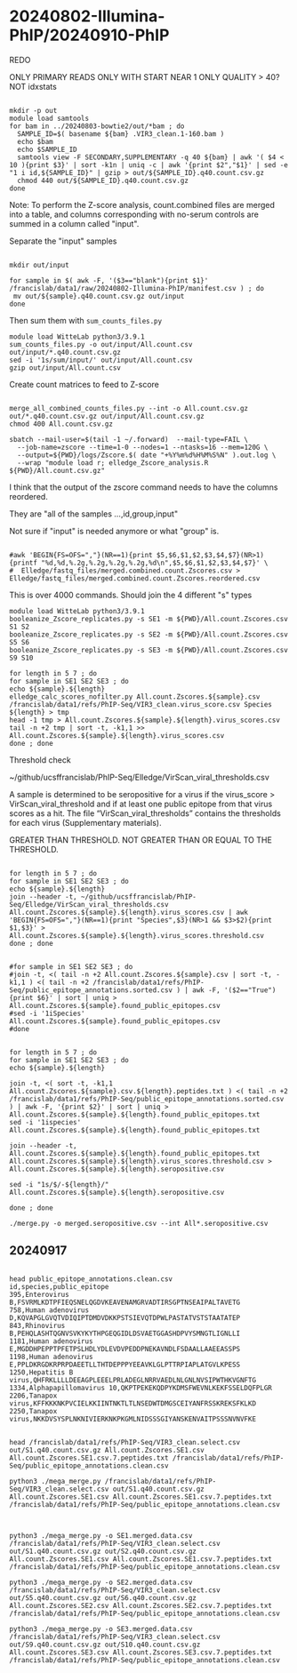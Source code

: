 
#	20240802-Illumina-PhIP/20240910-PhIP


REDO

ONLY PRIMARY READS
ONLY WITH START NEAR 1
ONLY QUALITY > 40?
NOT idxstats



```

mkdir -p out
module load samtools
for bam in ../20240803-bowtie2/out/*bam ; do
  SAMPLE_ID=$( basename ${bam} .VIR3_clean.1-160.bam )
  echo $bam
  echo $SAMPLE_ID
  samtools view -F SECONDARY,SUPPLEMENTARY -q 40 ${bam} | awk '( $4 < 10 ){print $3}' | sort -k1n | uniq -c | awk '{print $2","$1}' | sed -e "1 i id,${SAMPLE_ID}" | gzip > out/${SAMPLE_ID}.q40.count.csv.gz
  chmod 440 out/${SAMPLE_ID}.q40.count.csv.gz
done

```

Note: To perform the Z-score analysis, count.combined files are merged into a table, and columns corresponding with no-serum controls are summed in a column called "input".

Separate the "input" samples

```

mkdir out/input

for sample in $( awk -F, '($3=="blank"){print $1}' /francislab/data1/raw/20240802-Illumina-PhIP/manifest.csv ) ; do
 mv out/${sample}.q40.count.csv.gz out/input
done

```

Then sum them with `sum_counts_files.py`

```
module load WitteLab python3/3.9.1
sum_counts_files.py -o out/input/All.count.csv out/input/*.q40.count.csv.gz
sed -i '1s/sum/input/' out/input/All.count.csv
gzip out/input/All.count.csv

```

Create count matrices to feed to Z-score

```

merge_all_combined_counts_files.py --int -o All.count.csv.gz out/*.q40.count.csv.gz out/input/All.count.csv.gz
chmod 400 All.count.csv.gz

```


```
sbatch --mail-user=$(tail -1 ~/.forward)  --mail-type=FAIL \
  --job-name=zscore --time=1-0 --nodes=1 --ntasks=16 --mem=120G \
  --output=${PWD}/logs/Zscore.$( date "+%Y%m%d%H%M%S%N" ).out.log \
  --wrap "module load r; elledge_Zscore_analysis.R ${PWD}/All.count.csv.gz"

```





I think that the output of the zscore command needs to have the columns reordered.

They are "all of the samples ...,id,group,input"

Not sure if "input" is needed anymore or what "group" is.


```

#awk 'BEGIN{FS=OFS=","}(NR==1){print $5,$6,$1,$2,$3,$4,$7}(NR>1){printf "%d,%d,%.2g,%.2g,%.2g,%.2g,%d\n",$5,$6,$1,$2,$3,$4,$7}' \
#  Elledge/fastq_files/merged.combined.count.Zscores.csv > Elledge/fastq_files/merged.combined.count.Zscores.reordered.csv

```





This is over 4000 commands. Should join the 4 different "s" types

```
module load WitteLab python3/3.9.1
booleanize_Zscore_replicates.py -s SE1 -m ${PWD}/All.count.Zscores.csv S1 S2
booleanize_Zscore_replicates.py -s SE2 -m ${PWD}/All.count.Zscores.csv S5 S6
booleanize_Zscore_replicates.py -s SE3 -m ${PWD}/All.count.Zscores.csv S9 S10

```





```
for length in 5 7 ; do
for sample in SE1 SE2 SE3 ; do
echo ${sample}.${length}
elledge_calc_scores_nofilter.py All.count.Zscores.${sample}.csv /francislab/data1/refs/PhIP-Seq/VIR3_clean.virus_score.csv Species ${length} > tmp
head -1 tmp > All.count.Zscores.${sample}.${length}.virus_scores.csv
tail -n +2 tmp | sort -t, -k1,1 >> All.count.Zscores.${sample}.${length}.virus_scores.csv
done ; done

```







Threshold check


~/github/ucsffrancislab/PhIP-Seq/Elledge/VirScan_viral_thresholds.csv 


A sample is determined to be seropositive for a virus if the virus_score > VirScan_viral_threshold and if at least one public epitope from that virus scores as a hit. The file “VirScan_viral_thresholds” contains the thresholds for each virus (Supplementary materials).


GREATER THAN THRESHOLD. NOT GREATER THAN OR EQUAL TO THE THRESHOLD.




```

for length in 5 7 ; do
for sample in SE1 SE2 SE3 ; do
echo ${sample}.${length}
join --header -t, ~/github/ucsffrancislab/PhIP-Seq/Elledge/VirScan_viral_thresholds.csv All.count.Zscores.${sample}.${length}.virus_scores.csv | awk 'BEGIN{FS=OFS=","}(NR==1){print "Species",$3}(NR>1 && $3>$2){print $1,$3}' > All.count.Zscores.${sample}.${length}.virus_scores.threshold.csv
done ; done

```


```

#for sample in SE1 SE2 SE3 ; do
#join -t, <( tail -n +2 All.count.Zscores.${sample}.csv | sort -t, -k1,1 ) <( tail -n +2 /francislab/data1/refs/PhIP-Seq/public_epitope_annotations.sorted.csv ) | awk -F, '($2=="True"){print $6}' | sort | uniq > All.count.Zscores.${sample}.found_public_epitopes.csv
#sed -i '1iSpecies' All.count.Zscores.${sample}.found_public_epitopes.csv
#done

```



```

for length in 5 7 ; do
for sample in SE1 SE2 SE3 ; do
echo ${sample}.${length}

join -t, <( sort -t, -k1,1 All.count.Zscores.${sample}.csv.${length}.peptides.txt ) <( tail -n +2 /francislab/data1/refs/PhIP-Seq/public_epitope_annotations.sorted.csv ) | awk -F, '{print $2}' | sort | uniq > All.count.Zscores.${sample}.${length}.found_public_epitopes.txt
sed -i '1ispecies' All.count.Zscores.${sample}.${length}.found_public_epitopes.txt

join --header -t, All.count.Zscores.${sample}.${length}.found_public_epitopes.txt All.count.Zscores.${sample}.${length}.virus_scores.threshold.csv > All.count.Zscores.${sample}.${length}.seropositive.csv

sed -i "1s/$/-${length}/" All.count.Zscores.${sample}.${length}.seropositive.csv

done ; done

./merge.py -o merged.seropositive.csv --int All*.seropositive.csv

```





##	20240917


```

head public_epitope_annotations.clean.csv 
id,species,public_epitope
395,Enterovirus B,FSVRMLKDTPFIEQSNELQGDVKEAVENAMGRVADTIRSGPTNSEAIPALTAVETG
758,Human adenovirus D,KQVAPGLGVQTVDIQIPTDMDVDKKPSTSIEVQTDPWLPASTATVSTSTAATATEP
843,Rhinovirus B,PEHQLASHTQGNVSVKYKYTHPGEQGIDLDSVAETGGASHDPVYSMNGTLIGNLLI
1181,Human adenovirus E,MGDDHPEPPTPFETPSLHDLYDLEVDVPEDDPNEKAVNDLFSDAALLAAEEASSPS
1198,Human adenovirus E,PPLDKRGDKRPRPDAEETLLTHTDEPPPYEEAVKLGLPTTRPIAPLATGVLKPESS
1250,Hepatitis B virus,QHFRKLLLLDEEAGPLEEELPRLADEGLNRRVAEDLNLGNLNVSIPWTHKVGNFTG
1334,Alphapapillomavirus 10,QKPTPEKEKQDPYKDMSFWEVNLKEKFSSELDQFPLGR
2206,Tanapox virus,KFFKKKNKPVCIELKKIINTNKTLTLNSEDWTDMGSCEIYANFRSSKREKSFKLKD
2250,Tanapox virus,NKKDVSYSPLNKNIVIERKNKPKGMLNIDSSSGIYANSKENVAITPSSSNVNVFKE


```

```
head /francislab/data1/refs/PhIP-Seq/VIR3_clean.select.csv out/S1.q40.count.csv.gz All.count.Zscores.SE1.csv All.count.Zscores.SE1.csv.7.peptides.txt /francislab/data1/refs/PhIP-Seq/public_epitope_annotations.clean.csv

python3 ./mega_merge.py /francislab/data1/refs/PhIP-Seq/VIR3_clean.select.csv out/S1.q40.count.csv.gz All.count.Zscores.SE1.csv All.count.Zscores.SE1.csv.7.peptides.txt /francislab/data1/refs/PhIP-Seq/public_epitope_annotations.clean.csv



python3 ./mega_merge.py -o SE1.merged.data.csv /francislab/data1/refs/PhIP-Seq/VIR3_clean.select.csv out/S1.q40.count.csv.gz out/S2.q40.count.csv.gz All.count.Zscores.SE1.csv All.count.Zscores.SE1.csv.7.peptides.txt /francislab/data1/refs/PhIP-Seq/public_epitope_annotations.clean.csv

python3 ./mega_merge.py -o SE2.merged.data.csv /francislab/data1/refs/PhIP-Seq/VIR3_clean.select.csv out/S5.q40.count.csv.gz out/S6.q40.count.csv.gz All.count.Zscores.SE2.csv All.count.Zscores.SE2.csv.7.peptides.txt /francislab/data1/refs/PhIP-Seq/public_epitope_annotations.clean.csv

python3 ./mega_merge.py -o SE3.merged.data.csv /francislab/data1/refs/PhIP-Seq/VIR3_clean.select.csv out/S9.q40.count.csv.gz out/S10.q40.count.csv.gz All.count.Zscores.SE3.csv All.count.Zscores.SE3.csv.7.peptides.txt /francislab/data1/refs/PhIP-Seq/public_epitope_annotations.clean.csv

```

